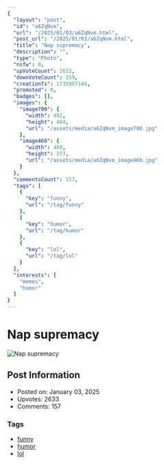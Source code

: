 ```yaml
---
{
  "layout": "post",
  "id": "a6ZqNvm",
  "url": "/2025/01/03/a6ZqNvm.html",
  "post_url": "/2025/01/03/a6ZqNvm.html",
  "title": "Nap supremacy",
  "description": "",
  "type": "Photo",
  "nsfw": 0,
  "upVoteCount": 2633,
  "downVoteCount": 159,
  "creationTs": 1735907144,
  "promoted": 0,
  "badges": [],
  "images": {
    "image700": {
      "width": 492,
      "height": 404,
      "url": "/assets/media/a6ZqNvm_image700.jpg"
    },
    "image460": {
      "width": 460,
      "height": 377,
      "url": "/assets/media/a6ZqNvm_image460.jpg"
    }
  },
  "commentsCount": 157,
  "tags": [
    {
      "key": "funny",
      "url": "/tag/funny"
    },
    {
      "key": "humor",
      "url": "/tag/humor"
    },
    {
      "key": "lol",
      "url": "/tag/lol"
    }
  ],
  "interests": [
    "memes",
    "humor"
  ]
}
---
```


# Nap supremacy

![Nap supremacy](/assets/media/a6ZqNvm_image700.jpg)

## Post Information

- Posted on: January 03, 2025
- Upvotes: 2633
- Comments: 157

### Tags

- [funny](/tag/funny)
- [humor](/tag/humor)
- [lol](/tag/lol)

